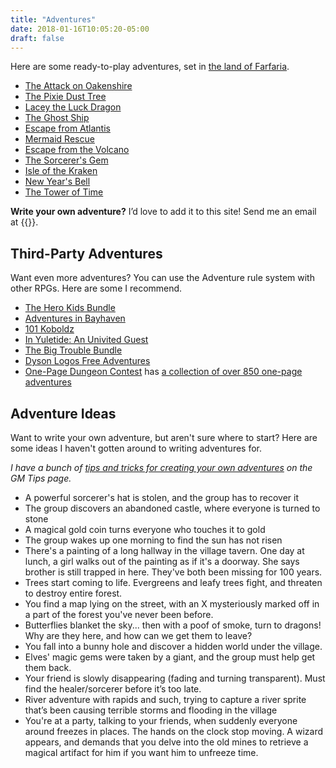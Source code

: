 ```yaml
---
title: "Adventures"
date: 2018-01-16T10:05:20-05:00
draft: false
---
```


Here are some ready-to-play adventures, set in [the land of Farfaria](/farfaria/).

- [The Attack on Oakenshire](/adventures/attack-on-oakenshire/)
- [The Pixie Dust Tree](/adventures/the-pixie-dust-tree/)
- [Lacey the Luck Dragon](/adventures/lacey-the-luck-dragon/)
- [The Ghost Ship](/adventures/the-ghost-ship/)
- [Escape from Atlantis](/adventures/escape-from-atlantis/)
- [Mermaid Rescue](/adventures/mermaid-rescue/)
- [Escape from the Volcano](/adventures/escape-from-the-volcano/)
- [The Sorcerer's Gem](/adventures/the-sorcerers-gem/)
- [Isle of the Kraken](/adventures/isle-of-the-kraken/)
- [New Year's Bell](/adventures/new-years-bell/)
- [The Tower of Time](/adventures/new-years-tower/)


**Write your own adventure?** I’d love to add it to this site! Send me an email at {{<email>}}.



## Third-Party Adventures

Want even more adventures? You can use the Adventure rule system with other RPGs. Here are some I recommend.

- [The Hero Kids Bundle](https://www.drivethrurpg.com/product/115827/Hero-Kids--Complete-Fantasy-PDF-Bundle-BUNDLE)
- [Adventures in Bayhaven](https://www.drivethrurpg.com/product/165400/Adventures-in-Bayhaven-Ultimate-BUNDLE)
- [101 Koboldz](https://www.drivethrurpg.com/product/281131/Hero-Kids--Fantasy-Premium-Adventure--101-Koboldz)
- [In Yuletide: An Univited Guest](https://www.drivethrurpg.com/product/298178/Hero-Kids--Fantasy-Premium-Adventure--Yuletide--An-Uninvited-Guest)
- [The Big Trouble Bundle](https://www.drivethrurpg.com/product/301410/Big-Trouble-Mammoth-Collection-BUNDLE)
- [Dyson Logos Free Adventures](https://dysonlogos.blog/maps/adventures/)
- [One-Page Dungeon Contest](https://www.dungeoncontest.com/) has [a collection of over 850 one-page adventures](https://www.sageadvice.eu/2016/03/22/need-an-adventure-one-page-dungeon/)



## Adventure Ideas

Want to write your own adventure, but aren't sure where to start? Here are some ideas I haven't gotten around to writing adventures for.

_I have a bunch of [tips and tricks for creating your own adventures](/gm/#how-to-create-adventures) on the GM Tips page._

- A powerful sorcerer's hat is stolen, and the group has to recover it
- The group discovers an abandoned castle, where everyone is turned to stone
- A magical gold coin turns everyone who touches it to gold
- The group wakes up one morning to find the sun has not risen
- There's a painting of a long hallway in the village tavern. One day at lunch, a girl walks out of the painting as if it's a doorway. She says brother is still trapped in here. They've both been missing for 100 years.
- Trees start coming to life. Evergreens and leafy trees fight, and threaten to destroy entire forest.
- You find a map lying on the street, with an X mysteriously marked off in a part of the forest you've never been before.
- Butterflies blanket the sky... then with a poof of smoke, turn to dragons! Why are they here, and how can we get them to leave?
- You fall into a bunny hole and discover a hidden world under the village.
- Elves' magic gems were taken by a giant, and the group must help get them back.
- Your friend is slowly disappearing (fading and turning transparent). Must find the healer/sorcerer before it’s too late.
- River adventure with rapids and such, trying to capture a river sprite that’s been causing terrible storms and flooding in the village
- You're at a party, talking to your friends, when suddenly everyone around freezes in places. The hands on the clock stop moving. A wizard appears, and demands that you delve into the old mines to retrieve a magical artifact for him if you want him to unfreeze time.